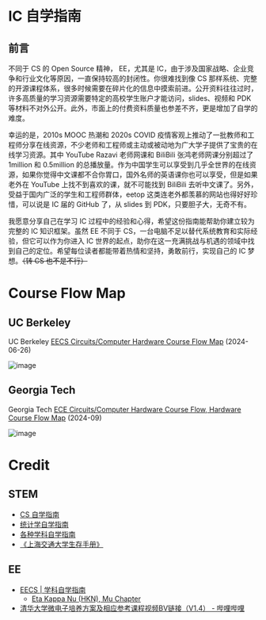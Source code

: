 # IC 自学指南

## 前言

不同于 CS 的 Open Source 精神， EE，尤其是 IC，由于涉及国家战略、企业竞争和行业文化等原因，一直保持较高的封闭性。你很难找到像 CS 那样系统、完整的开源课程体系，很多时候需要在碎片化的信息中摸索前进。公开资料往往过时，许多高质量的学习资源需要特定的高校学生账户才能访问，slides、视频和 PDK 等材料不对外公开。此外，市面上的付费资料质量也参差不齐，更是增加了自学的难度。

幸运的是，2010s MOOC 热潮和 2020s COVID 疫情客观上推动了一批教师和工程师分享在线资源，不少老师和工程师或主动或被动地为广大学子提供了宝贵的在线学习资源。其中 YouTube Razavi 老师网课和 BiliBili 张鸿老师网课分别超过了 1million 和 0.5million 的总播放量。作为中国学生可以享受到几乎全世界的在线资源，如果你觉得中文课都不合你胃口，国外名师的英语课你也可以享受，但是如果老外在 YouTube 上找不到喜欢的课，就不可能找到 BiliBili 去听中文课了。另外，受益于国内广泛的学生和工程师群体，eetop 这类连老外都羡慕的网站也得好好珍惜，可以说是 IC 届的 GitHub 了，从 slides 到 PDK，只要胆子大，无奇不有。

我愿意分享自己在学习 IC 过程中的经验和心得，希望这份指南能帮助你建立较为完整的 IC 知识框架。虽然 EE 不同于 CS，一台电脑不足以替代系统教育和实际经验，但它可以作为你进入 IC 世界的起点，助你在这一充满挑战与机遇的领域中找到自己的定位。希望每位读者都能带着热情和坚持，勇敢前行，实现自己的 IC 梦想。~~（转 CS 也不是不行）~~

# Course Flow Map

## UC Berkeley 

UC Berkeley [EECS Circuits/Computer Hardware Course Flow Map](https://eecs.berkeley.edu/academics/new-silicon-initiative-nsi/course-flow-map/) (2024-06-26)

![image](https://github.com/user-attachments/assets/3de7f83c-bbcd-4e9d-927f-2c627a7cb428)

## Georgia Tech

Georgia Tech [ECE Circuits/Computer Hardware Course Flow, Hardware Course Flow Map](https://ece.gatech.edu/ece-circuitscomputer-hardware-course-flow) (2024-09)

![image](https://github.com/user-attachments/assets/776e2a21-f696-4c96-9f6c-84d1d4bf23b3)

# Credit

## STEM

- [CS 自学指南](https://github.com/pkuflyingpig/cs-self-learning/)
- [统计学自学指南](https://xuankaiwang.github.io/)
- [各种学科自学指南](https://github.com/MuggleWei/learning_compass) 
- [《上海交通大学生存手册》](https://github.com/SurviveSJTU/SurviveSJTUManual)


## EE

- [EECS | 学科自学指南](https://mugglewei.github.io/learning_compass/posts/major/eecs/)
  - [Eta Kappa Nu (HKN), Mu Chapter](https://hkn.eecs.berkeley.edu/courseguides)
- [清华大学微电子培养方案及相应参考课程视频BV链接（V1.4） - 哔哩哔哩](https://www.bilibili.com/opus/508995032359647547)
